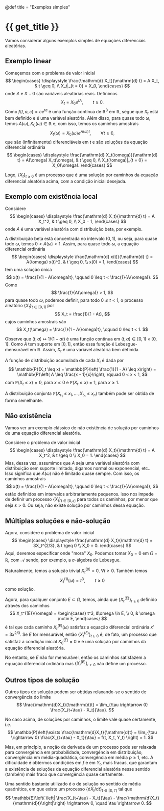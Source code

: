 @def title = "Exemplos simples"

# {{ get_title }}

Vamos considerar alguns exemplos simples de equações diferenciais aleatórias.

## Exemplo linear

Começemos com o problema de valor inicial
$$
\begin{cases}
\displaystyle \frac{\mathrm{d} X_t}{\mathrm{d} t} = A X_t, & t \geq 0, \\
X_t|_{t = 0} = X_0,
\end{cases}
$$
onde $A$ e $X-0$ são variáveis aleatórias reais. Definimos
$$
X_t = X_0e^{tA}, \qquad t \geq 0.
$$
Como $f(t, a, c) = ce^{ta}$ é uma função contínua de $\mathbb{R}^3$ em $\mathbb{R}$, segue que $X_t$ está bem definido e é uma variável aleatória. Além disso, para quase todo $\omega$, temos $A(\omega), X_0(\omega) \in \mathbb{R}$ e, com isso, temos os caminhos amostrais
$$
X_t(\omega) = X_0(\omega) e^{A(\omega)t}, \qquad \forall t\geq 0,
$$
que são (infinitamente) diferenciáveis em $t$ e são soluções da equação diferencial ordinária
$$
\begin{cases}
\displaystyle \frac{\mathrm{d} X_t(\omega)}{\mathrm{d} t} = A(\omega) X_t(\omega), & t \geq 0, \\
X_t(\omega)|_{t = 0} = X_0(\omega).
\end{cases}
$$

Logo, $\{X_t\}_{t\geq 0}$ é um processo que é uma solução por caminhos da equação diferencial aleatória acima, com a condição inicial desejada.

## Exemplo com existência local

Considere
$$
\begin{cases}
\displaystyle \frac{\mathrm{d} X_t}{\mathrm{d} t} = A X_t^2, & t \geq 0, \\
X_0 = 1,
\end{cases}
$$
onde $A$ é uma variável aleatória com distribuição beta, por exemplo.

A distribuição beta está concentrada no intervalo $(0, 1)$, ou seja, para quase todo $\omega$, temos $0 < A(\omega) < 1$. Assim, para quase todo $\omega$, a equação diferencial ordinária
$$
\begin{cases}
\displaystyle \frac{\mathrm{d} x(t)}{\mathrm{d} t} = A(\omega) x(t)^2, & t \geq 0, \\
x(0) = 1,
\end{cases}
$$
tem uma solução única
$$
x(t) = \frac{1}{1 - A(\omega)t}, \qquad 0 \leq t < \frac{1}{A(\omega)}.
$$
Como
$$
\frac{1}{A(\omega)} > 1,
$$
para quase todo $\omega$, podemos definir, para todo $0 \leq t < 1$, o processo aleatório $\{X_t\}_{t\in [0, 1)}$ por
$$
X_t = \frac{1}{1 - At},
$$
cujos caminhos amostrais são
$$
X_t(\omega) = \frac{1}{1 - A(\omega)t}, \qquad 0 \leq t < 1.
$$

Observe que $(t, a) \mapsto 1/(1 - at)$ é uma função contínua em $(t,a) \in [0, 1)\times [0, 1]$. Como $A$ tem suporte em $[0, 1]$, então essa função é Lebesgue-mensurável em $\mathbb{R}$. Assim, $X_t$ é uma variável aleatória bem definida.

A função de distribuição acumulada de cada $X_t$ é dada por
$$
\mathbb{P}(X_t \leq x) = \mathbb{P}\left( \frac{1}{1 - A} \leq x\right) = \mathbb{P}\left( A \leq \frac{x - 1}{x}\right), \qquad 0 < x < 1,
$$
com $\mathbb{P}(X_t \leq x) = 0$, para $x\leq 0$ e $\mathbb{P}(X_t \leq x) = 1$, para $x\geq 1$.

A distribuição conjunta $\mathbb{P}(X_{t_1} \leq x_1, \ldots, X_{t_n} \leq x_n)$ também pode ser obtida de forma semelhante.

## Não existência

Vamos ver um exemplo clássico de não existência de solução por caminhos de uma equação diferencial aleatória.

Considere o problema de valor inicial
$$
\begin{cases}
\displaystyle \frac{\mathrm{d} X_t}{\mathrm{d} t} = A X_t^2, & t \geq 0 \\
X_0 = 1.
\end{cases}
$$
Mas, dessa vez, assumimos que $A$ seja uma variável aleatória com distribuição sem suporte limitado, digamos normal ou exponencial, etc.. Isso significa que $A(\omega)$ não é limitado quase sempre. Com isso, os caminhos amostrais
$$
x(t) = \frac{1}{1 - A(\omega)t}, \qquad 0 \leq t < \frac{1}{A(\omega)},
$$
estão definidos em intervalos arbitrariamente pequenos. Isso nos impede de definir um processo $\{X_t\}_{t \in [0, \varepsilon)}$ para todos os caminhos, por menor que seja $\varepsilon > 0$. Ou seja, não existe solução por caminhos dessa equação.

## Múltiplas soluções e não-solução

Agora, considere o problema de valor inicial
$$
\begin{cases}
\displaystyle \frac{\mathrm{d} X_t}{\mathrm{d} t} = 3X_t^{2/3}, & t \geq 0 \\
X_0 = 0.
\end{cases}
$$
Aqui, devemos especificar onde "mora" $X_0$. Podemos tomar $X_0 = 0$ em $\Omega = \mathbb{R}$, com $\mathcal{A}$ sendo, por exemplo, a $\sigma$-álgebra de Lebesgue.

Naturalmente, temos a solução trivial $X_t^{(0)} = 0$, $\forall t \geq 0$. Também temos
$$
X_t^{(1)}(\omega) = t^3, \qquad t \geq 0
$$
como solução.

Agora, para qualquer conjunto $E\subset \Omega$, temos, ainda que $\{X_t^{(E)}\}_{t\geq 0}$ definido através dos caminhos
$$
X_t^{(E)}(\omega) = \begin{cases}
t^3, &\omega \in E, \\
0, & \omega \notin E,
\end{cases}
$$
é tal que cada caminho $X_t^{(E)}(\omega)$ satisfaz a equação diferencial ordinária $x' = 3x^{2/3}$. Se $E$ for mensurável, então $\{X_t^{(E)}\}_{t \geq 0}$ é, de fato, um processo que satisfaz a condição inicial $X_0^{(E)} = 0$ e é uma solução por caminhos da equação diferencial aleatória.

No entanto, se $E$ não for mensurável, então os caminhos satisfazem a equação diferencial ordinária mas $\{X_t^{(E)}\}_{t \geq 0}$ não define um processo.

## Outros tipos de solução

Outros tipos de solução podem ser obtidas relaxando-se o sentido de convergência do limite
$$
\frac{\mathrm{d}X_t}{\mathrm{d}t} = \lim_{\tau \rightarrow 0} \frac{X_{t+\tau} - X_t}{\tau}.
$$

No caso acima, de soluções por caminhos, o limite vale quase certamente, i.e.
$$
\mathbb{P}\left(\exists \frac{\mathrm{d}X_t}{\mathrm{d}t} = \lim_{\tau \rightarrow 0} \frac{X_{t+\tau} - X_t}{\tau} = f(t, X_t, Y_t) \right) = 1.
$$

Mas, em princípio, a noção de derivada de um processo pode ser relaxada para convergência em probabilidade, convergência em distribuição, convergência em média-quadrática, convergência em média $p\geq 1$, etc. A dificuldade é obtermos condições em $f$ e em $Y_t$, mais fracas, que garantam a existência de soluções da equação diferencial aleatória nesse sentido (também) mais fraco que convergência quase certamente.

Uma sentido bastante utilizado é o de solução no sentido de média quadrática, em que existe um processo $\{\mathrm{d}X_t/\mathrm{d}t\}_{t \in [0, T)}$ tal que
$$
\mathbb{E}\left( \left| \frac{X_{t+\tau} - X_t}{\tau} - \frac{\mathrm{d}X_t}{\mathrm{d}t}\right|\right) \rightarrow 0, \quad \tau \rightarrow 0.
$$
